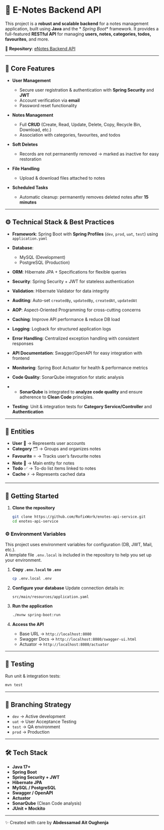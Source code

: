 # 📝 E-Notes Backend API

This project is a **robust and scalable backend** for a notes management application, built using **Java** and the *
*Spring Boot** framework.
It provides a full-featured **RESTful API** for managing **users, notes, categories, todos, favourites**, and more.

🔗 **Repository**: [eNotes Backend API](https://github.com/RofixWork/enotes-api-service)

---

## 🚀 Core Features

* **User Management**

    * Secure user registration & authentication with **Spring Security** and **JWT**
    * Account verification via **email**
    * Password reset functionality

* **Notes Management**

    * Full **CRUD** (Create, Read, Update, Delete, Copy, Recycle Bin, Download, etc.)
    * Association with categories, favourites, and todos

* **Soft Deletes**

    * Records are not permanently removed → marked as inactive for easy restoration

* **File Handling**

    * Upload & download files attached to notes

* **Scheduled Tasks**

    * Automatic cleanup: permanently removes deleted notes after **15 minutes**

---

## ⚙️ Technical Stack & Best Practices

* **Framework**: Spring Boot with **Spring Profiles** (`dev`, `prod`, `uat`, `test`) using `application.yaml`
* **Database**:

    * MySQL (Development)
    * PostgreSQL (Production)
* **ORM**: Hibernate JPA + Specifications for flexible queries
* **Security**: Spring Security + JWT for stateless authentication
* **Validation**: Hibernate Validator for data integrity
* **Auditing**: Auto-set `createdBy`, `updatedBy`, `createdAt`, `updatedAt`
* **AOP**: Aspect-Oriented Programming for cross-cutting concerns
* **Caching**: Improve API performance & reduce DB load
* **Logging**: Logback for structured application logs
* **Error Handling**: Centralized exception handling with consistent responses
* **API Documentation**: Swagger/OpenAPI for easy integration with frontend
* **Monitoring**: Spring Boot Actuator for health & performance metrics
* **Code Quality**: SonarQube integration for static analysis
*
    * **SonarQube** is integrated to **analyze code quality** and ensure adherence to **Clean Code** principles.
* **Testing**: Unit & integration tests for **Category Service/Controller** and **Authentication**

---

## 📂 Entities

* **User** 👤 → Represents user accounts
* **Category** 🗂️ → Groups and organizes notes
* **Favourite** ⭐ → Tracks user’s favourite notes
* **Note** 📝 → Main entity for notes
* **Todo** ✅ → To-do list items linked to notes
* **Cache** ⚡ → Represents cached data

---

## 🏁 Getting Started

1. **Clone the repository**

   ```bash
   git clone https://github.com/RofixWork/enotes-api-service.git
   cd enotes-api-service
   ```

### ⚙️ Environment Variables

This project uses environment variables for configuration (DB, JWT, Mail, etc.).  
A template file `.env.local` is included in the repository to help you set up your environment.

1. **Copy `.env.local` to `.env`**
   ```bash
   cp .env.local .env


2. **Configure your database**
   Update connection details in:

   ```
   src/main/resources/application.yaml
   ```

3. **Run the application**

   ```bash
   ./mvnw spring-boot:run
   ```

4. **Access the API**

    * Base URL → `http://localhost:8080`
    * Swagger Docs → `http://localhost:8080/swagger-ui.html`
    * Actuator → `http://localhost:8080/actuator`

---

## 🧪 Testing

Run unit & integration tests:

```bash
mvn test
```

---

## 🌱 Branching Strategy

* `dev` → Active development
* `uat` → User Acceptance Testing
* `test` → QA environment
* `prod` → Production

---

## 🛠️ Tech Stack

* **Java 17+**
* **Spring Boot**
* **Spring Security + JWT**
* **Hibernate JPA**
* **MySQL / PostgreSQL**
* **Swagger / OpenAPI**
* **Actuator**
* **SonarQube** (Clean Code analysis)
* **JUnit + Mockito**

---
✨ Created with care by **Abdessamad Ait Oughenja**